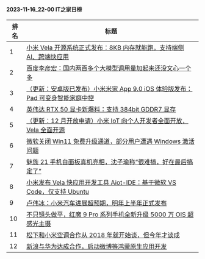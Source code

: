 #### 2023-11-16_22-00  IT之家日榜

| 排名 | 标题|
| --- | ---|
| 1 | [小米 Vela 开源系统正式发布：8KB 内存就能跑，支持端侧 AI、跨端快应用](https://www.ithome.com/0/732/934.htm) |
| 2 | [百度李彦宏：国内两百多个大模型调用量加起来还没文心一个多](https://www.ithome.com/0/732/825.htm) |
| 3 | [（更新：安卓版已发布）小米米家 App 9.0 iOS 体验版发布：Pad 可变身智能家庭中控](https://www.ithome.com/0/732/892.htm) |
| 4 | [英伟达 RTX 50 显卡新爆料：支持 384bit GDDR7 显存](https://www.ithome.com/0/732/824.htm) |
| 5 | [（更新：12 月开放申请）小米 IoT 向个人开发者全面开放，Vela 全面开源](https://www.ithome.com/0/732/900.htm) |
| 6 | [微软关闭 Win11 免费升级通道，部分用户遭遇 Windows 激活问题](https://www.ithome.com/0/732/822.htm) |
| 7 | [魅族 21 手机白面板真机亮相，沈子瑜称“很难搞，好在最后搞定了”](https://www.ithome.com/0/733/027.htm) |
| 8 | [小米发布 Vela 快应用开发工具 Aiot-IDE：基于微软 VS Code，仅支持 Ubuntu](https://www.ithome.com/0/732/945.htm) |
| 9 | [卢伟冰：小米汽车进展超预期，明年上半年正式发布](https://www.ithome.com/0/732/894.htm) |
| 10 | [不只镜头做平，红魔 9 Pro 系列手机全新升级 5000 万 OIS 超感光主摄](https://www.ithome.com/0/732/939.htm) |
| 11 | [松下和小米空调合作从 2018 年就开始谈，但今年才谈成](https://www.ithome.com/0/732/915.htm) |
| 12 | [新浪与华为达成合作，启动微博等鸿蒙原生应用开发](https://www.ithome.com/0/733/080.htm) |

